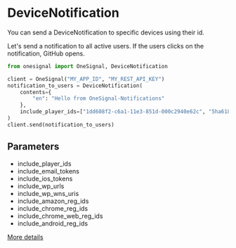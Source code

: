 # DeviceNotification

You can send a DeviceNotification to specific devices using their id.

Let's send a notification to all active users. If the users clicks on the notification, GitHub opens.

```python
from onesignal import OneSignal, DeviceNotification

client = OneSignal("MY_APP_ID", "MY_REST_API_KEY")
notification_to_users = DeviceNotification(
    contents={
        "en": "Hello from OneSignal-Notifications"
    },
    include_player_ids=["1dd608f2-c6a1-11e3-851d-000c2940e62c", "5ha618p8-c6a1-12x7-891z-000d1230ee51"]
)
client.send(notification_to_users)
```

## Parameters

- include_player_ids
- include_email_tokens
- include_ios_tokens
- include_wp_urls
- include_wp_wns_uris
- include_amazon_reg_ids
- include_chrome_reg_ids
- include_chrome_web_reg_ids
- include_android_reg_ids

[More details](https://documentation.onesignal.com/reference#section-send-to-specific-devices)
